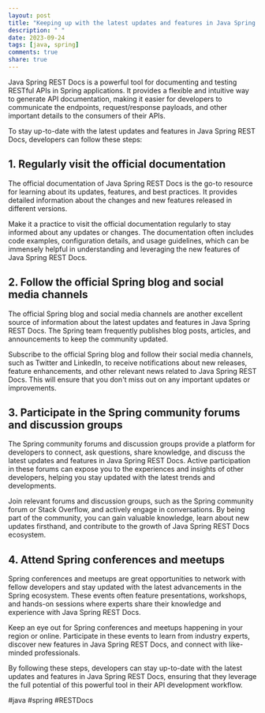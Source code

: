 ```yaml
---
layout: post
title: "Keeping up with the latest updates and features in Java Spring REST Docs"
description: " "
date: 2023-09-24
tags: [java, spring]
comments: true
share: true
---
```


Java Spring REST Docs is a powerful tool for documenting and testing RESTful APIs in Spring applications. It provides a flexible and intuitive way to generate API documentation, making it easier for developers to communicate the endpoints, request/response payloads, and other important details to the consumers of their APIs.

To stay up-to-date with the latest updates and features in Java Spring REST Docs, developers can follow these steps:

## 1. Regularly visit the official documentation

The official documentation of Java Spring REST Docs is the go-to resource for learning about its updates, features, and best practices. It provides detailed information about the changes and new features released in different versions.

Make it a practice to visit the official documentation regularly to stay informed about any updates or changes. The documentation often includes code examples, configuration details, and usage guidelines, which can be immensely helpful in understanding and leveraging the new features of Java Spring REST Docs.

## 2. Follow the official Spring blog and social media channels

The official Spring blog and social media channels are another excellent source of information about the latest updates and features in Java Spring REST Docs. The Spring team frequently publishes blog posts, articles, and announcements to keep the community updated.

Subscribe to the official Spring blog and follow their social media channels, such as Twitter and LinkedIn, to receive notifications about new releases, feature enhancements, and other relevant news related to Java Spring REST Docs. This will ensure that you don't miss out on any important updates or improvements.

## 3. Participate in the Spring community forums and discussion groups

The Spring community forums and discussion groups provide a platform for developers to connect, ask questions, share knowledge, and discuss the latest updates and features in Java Spring REST Docs. Active participation in these forums can expose you to the experiences and insights of other developers, helping you stay updated with the latest trends and developments.

Join relevant forums and discussion groups, such as the Spring community forum or Stack Overflow, and actively engage in conversations. By being part of the community, you can gain valuable knowledge, learn about new updates firsthand, and contribute to the growth of Java Spring REST Docs ecosystem.

## 4. Attend Spring conferences and meetups

Spring conferences and meetups are great opportunities to network with fellow developers and stay updated with the latest advancements in the Spring ecosystem. These events often feature presentations, workshops, and hands-on sessions where experts share their knowledge and experience with Java Spring REST Docs.

Keep an eye out for Spring conferences and meetups happening in your region or online. Participate in these events to learn from industry experts, discover new features in Java Spring REST Docs, and connect with like-minded professionals.

By following these steps, developers can stay up-to-date with the latest updates and features in Java Spring REST Docs, ensuring that they leverage the full potential of this powerful tool in their API development workflow.

#java #spring #RESTDocs